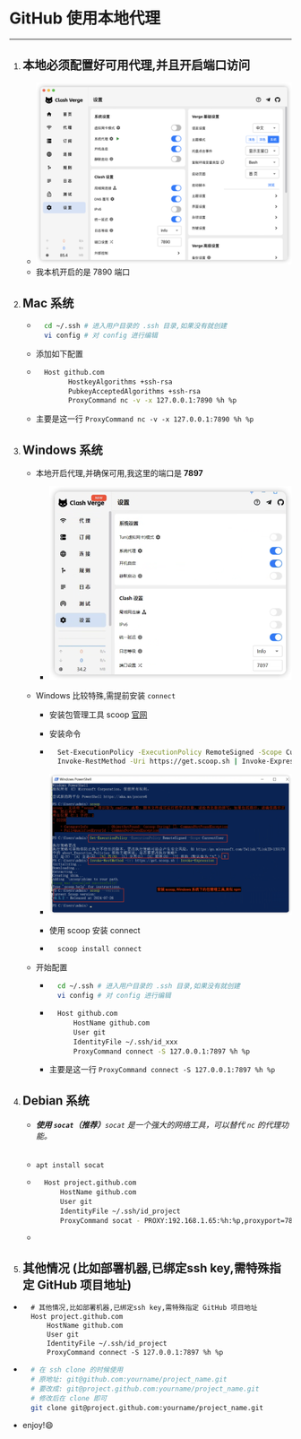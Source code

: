 # GitHub 使用本地代理

---

1. ## 本地必须配置好可用代理,并且开启端口访问

    - ![image-20250516085459046](assets/image-20250516085459046.png)
    - 我本机开启的是 7890 端口

2. ## Mac 系统

    - ```bash
        cd ~/.ssh # 进入用户目录的 .ssh 目录,如果没有就创建
        vi config # 对 config 进行编辑
        ```

    - 添加如下配置

    - ```bash
        Host github.com
              HostkeyAlgorithms +ssh-rsa
              PubkeyAcceptedAlgorithms +ssh-rsa
              ProxyCommand nc -v -x 127.0.0.1:7890 %h %p
        ```

        

    - 主要是这一行 `ProxyCommand nc -v -x 127.0.0.1:7890 %h %p`

3. ## Windows 系统

    - 本地开启代理,并确保可用,我这里的端口是 **7897**

        - ![image-20250516093309604](assets/image-20250516093309604.png)

    - Windows 比较特殊,需提前安装 `connect`

        - 安装包管理工具 scoop [官网](https://scoop.sh/)

        - 安装命令

        - ```bash
            Set-ExecutionPolicy -ExecutionPolicy RemoteSigned -Scope CurrentUser
            Invoke-RestMethod -Uri https://get.scoop.sh | Invoke-Expression
            ```

        - ![image-20250516092037268](assets/image-20250516092037268.png)

        - 使用 scoop 安装 connect

        - ```bash
            scoop install connect
            ```

    - 开始配置

        - ```bash
            cd ~/.ssh # 进入用户目录的 .ssh 目录,如果没有就创建
            vi config # 对 config 进行编辑
            ```

        - ```bash
            Host github.com
                HostName github.com
                User git
                IdentityFile ~/.ssh/id_xxx
                ProxyCommand connect -S 127.0.0.1:7897 %h %p
            ```

        - 主要是这一行 `ProxyCommand connect -S 127.0.0.1:7897 %h %p`

4. ## Debian 系统

    - ###### **使用 `socat`（推荐）**`socat` 是一个强大的网络工具，可以替代 `nc` 的代理功能。

    - `apt install socat`

    - ```bash
        Host project.github.com
            HostName github.com
            User git
            IdentityFile ~/.ssh/id_project
            ProxyCommand socat - PROXY:192.168.1.65:%h:%p,proxyport=7890
        ```

    - 

5. ## 其他情况 (比如部署机器,已绑定ssh key,需特殊指定 GitHub 项目地址)

- ```
    # 其他情况,比如部署机器,已绑定ssh key,需特殊指定 GitHub 项目地址
    Host project.github.com
        HostName github.com
        User git
        IdentityFile ~/.ssh/id_project
        ProxyCommand connect -S 127.0.0.1:7897 %h %p
    ```

- ```bash
    # 在 ssh clone 的时候使用
    # 原地址: git@github.com:yourname/project_name.git
    # 要改成: git@project.github.com:yourname/project_name.git
    # 修改后在 clone 即可
    git clone git@project.github.com:yourname/project_name.git
    ```

- enjoy!😄
